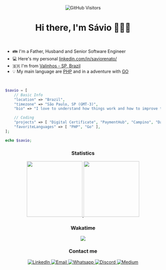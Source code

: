<div align="center">
	<img alt="GitHub Visitors" src="https://komarev.com/ghpvc/?username=saviorenato&color=green&style=for-the-badge" />
	<h1>Hi there, I'm Sávio 🐘🇧🇷</h1>
</div>

<br/>

- 👪 I'm a Father, Husband and Senior Software Engineer
- 💻 Here's my personal [linkedin.com/in/saviorenato/](https://www.linkedin.com/in/saviorenato/)
- 🇧🇷 I'm from [Valinhos - SP, Brazil](https://pt.wikipedia.org/wiki/Valinhos)
- 💡 My main language are [PHP](https://php.net/) and in a adventure with [GO](https://go.dev/)

<br/>

```php
$savio = [
    // Basic Info
    "location" => "Brazil",
    "timezone" => "São Paulo, SP (GMT-3)",
    "bio" => "I love to understand how things work and how to improve them 👨‍💻 🕵️",

    // Coding
    "projects" => [ "Digital Certificate", "PaymentHub", "Campino", "DarfBrasil" ],
    "favoriteLanguages" => [ "PHP", "Go" ],
];

echo $savio;
```

<h3 align="center">Statistics</h3>

<!-- <div align="center">
	<a href="https://github.com/saviorenato">
		<img height="180em" src="https://github-readme-streak-stats.herokuapp.com?user=saviorenato&theme=vue-dark&hide_border=true&date_format=M%20j%5B%2C%20Y%5D" alt="My github stats" />
	</a>
</div> -->

<!-- <div align="center">
	[![GitHub SavioRenato](https://github-profile-trophy.vercel.app/?username=saviorenato&row=1&theme=onedark)](https://github.com/ryo-ma/github-profile-trophy)
</div> -->

<div align="center">
	<a href="https://github.com/saviorenato">
		<img height="180em" src="https://github-readme-stats.vercel.app/api?username=saviorenato&show_icons=true&theme=nord&include_all_commits=true&count_private=true"/>
		<img height="180em" src="https://github-readme-stats.vercel.app/api/top-langs/?username=saviorenato&layout=compact&langs_count=7&theme=nord"/>
	</a>
</div>

<div align="center">
	<h3 align="center">Wakatime</h3>
	<a href="https://wakatime.com"><img src="https://wakatime.com/share/@de004781-4dce-4a98-9c54-43eecfdd9b11/fd4d3fba-7dff-4afb-b5b2-7ea140dfbeb7.png" /></a>
</div>

<h3 align="center">Contact me</h3>
<div align="center">
	<a href="https://www.linkedin.com/in/saviorenato/" target="_blank">
		<img alt="LinkedIn" src="https://img.shields.io/badge/LinkedIn-0077B5?style=for-the-badge&logo=linkedin&logoColor=white" />
	</a>
	<a href="mailto:saviorenato@gmail.com" target="_blank">
		<img alt="Email" src="https://img.shields.io/badge/Gmail-D14836?style=for-the-badge&logo=gmail&logoColor=white" />
	</a>
	<a href="https://web.whatsapp.com/send?phone=5519998806550" target="_blank">
		<img alt="Whatsapp" src="https://img.shields.io/badge/WhatsApp-25D366?style=for-the-badge&logo=whatsapp&logoColor=white" />
	</a>
	<a href="https://discord.gg/3We3reBt" target="_blank">
		<img alt="Discord" src="https://img.shields.io/badge/Discord-7289DA?style=for-the-badge&logo=discord&logoColor=white" />
	</a>
	<a href="https://medium.com/@saviorenato" target="_blank">
		<img alt="Medium" src="https://img.shields.io/badge/Medium-12100E?style=for-the-badge&logo=medium&logoColor=white"/>
	</a>
</div>
